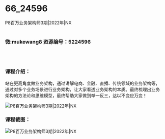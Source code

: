 # 66_24596
P8百万业务架构师3期|2022年|NX
<br/></br>
<h3>微:mukewang8 资源编号：5224596</h3>
<br/></br>
<h3>课程介绍：</h3>
<p>站在更高角度做业务架构，通过讲解电商、金融、直播、传统领域的业务架构等，通过对多个业务场景进行业务架构，让大家看透业务架构的本质。最终梳理出业务架构的方法论和思维模型，最终帮助大家做到举一反三，达以不变应万变！</p>
<p><img src="https://www.ko996.com/wp-content/uploads/img/2022/06/1-25-300x189.png" alt="P8百万业务架构师3期|2022年|NX"></p>
<div class="info-desc">
<h3>课程截图：</h3>
<p><img src="https://www.ko996.com/wp-content/uploads/img/2022/06/2-21.png" alt="P8百万业务架构师3期|2022年|NX"></p>


			
</div>
